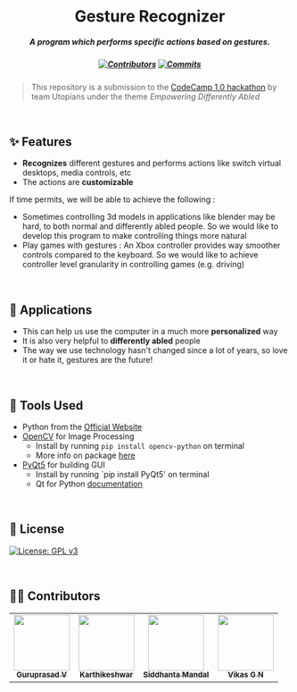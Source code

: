 <h1 align="center">Gesture Recognizer
</h1>
<h5 align="center">A program which performs specific actions based on gestures.
</h5>

<h5 align="center">

[![Contributors](https://badgen.net/github/contributors/Karthikeshwar1/CodeCamp1.0)]()
[![Commits](https://badgen.net/github/commits/Karthikeshwar1/CodeCamp1.0)]()

</h5>

> This repository is a submission to the [CodeCamp 1.0 hackathon](https://codecamphackathon.netlify.app/) by team Utopians under the theme _Empowering Differently Abled_


<br>

## :sparkles: Features

* __Recognizes__ different gestures and performs actions like switch virtual desktops, media controls, etc
* The actions are __customizable__

If time permits, we will be able to achieve the following :
* Sometimes controlling 3d models in applications like blender may be hard, to both normal and differently abled people. So we would like to develop this program to make controlling things more natural
* Play games with gestures : An Xbox controller provides way smoother controls compared to the keyboard. So we would like to achieve controller level granularity in controlling games (e.g. driving)


<br>

## :seedling: Applications

* This can help us use the computer in a much more __personalized__ way
* It is also very helpful to __differently abled__ people
* The way we use technology hasn't changed since a lot of years, so love it or hate it, gestures are the future!

<br>

## :hammer: Tools Used

* Python from the [Official Website](https://www.python.org/)
* [OpenCV](https://opencv.org/) for Image Processing
  - Install by running `pip install opencv-python` on terminal
  - More info on package [here](https://pypi.org/project/opencv-python/) 
* [PyQt5](https://riverbankcomputing.com/software/pyqt/intro) for building GUI
  - Install by running `pip install PyQt5' on terminal
  - Qt for Python [documentation](https://doc.qt.io/qtforpython/)

<br>

## :page_facing_up: License

[![License: GPL v3](https://img.shields.io/badge/License-GPLv3-blue.svg)](https://www.gnu.org/licenses/gpl-3.0)

<br>

## :man_technologist: Contributors

<table>
    <tr>
    <td align="center"><a href="https://github.com/guruprasadv22"><img src="https://avatars0.githubusercontent.com/u/44210009?s=400&u=483e3d8b62f635befb6bdb258c8b4db3bfb06990&v=4" width="100px;" alt=""/><br /><sub><b>Guruprasad V</b></sub></a></td>
    <td align="center"><a href="https://github.com/Karthikeshwar1"><img src="https://avatars2.githubusercontent.com/u/43902130?s=400&u=f8f84eaf888d3a32eaa758db8ec036a7e9f3466d&v=4" width="100px;" alt=""/><br /><sub><b>Karthikeshwar</b></sub></a><br /></td>
    <td align="center"><a href="https://github.com/Siddhanta-10"><img src="https://avatars0.githubusercontent.com/u/49256432?s=400&v=4" width="100px;" alt=""/><br /><sub><b>Siddhanta Mandal</b></sub></a></td>
    <td align="center"><a href="https://github.com/vikasgn2"><img src="https://avatars3.githubusercontent.com/u/46003079?s=400&u=a122cc714e9090d4e1e24634c137116b84d672b9&v=4" width="100px;" alt=""/><br /><sub><b>Vikas G N</b></sub></a></td>
    </tr>
    </table>
